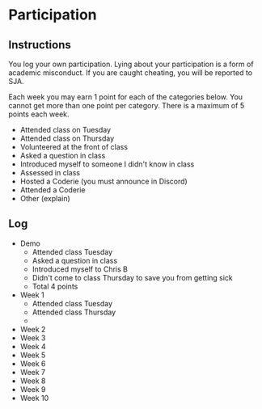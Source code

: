 Participation
=============

## Instructions ##

You log your own participation. Lying about your participation is a form of
academic misconduct. If you are caught cheating, you will be reported to SJA.

Each week you may earn 1 point for each of the categories below. You cannot get
more than one point per category. There is a maximum of 5 points each week.

+ Attended class on Tuesday
+ Attended class on Thursday
+ Volunteered at the front of class
+ Asked a question in class
+ Introduced myself to someone I didn't know in class
+ Assessed in class
+ Hosted a Coderie (you must announce in Discord)
+ Attended a Coderie
+ Other (explain)

## Log ##

- Demo
	+ Attended class Tuesday
	+ Asked a question in class
	+ Introduced myself to Chris B
	+ Didn't come to class Thursday to save you from getting sick
	+ Total 4 points
- Week 1
	+ Attended class Tuesday
	+ Attended class Thursday
	+
- Week 2
- Week 3
- Week 4
- Week 5
- Week 6
- Week 7
- Week 8
- Week 9
- Week 10
